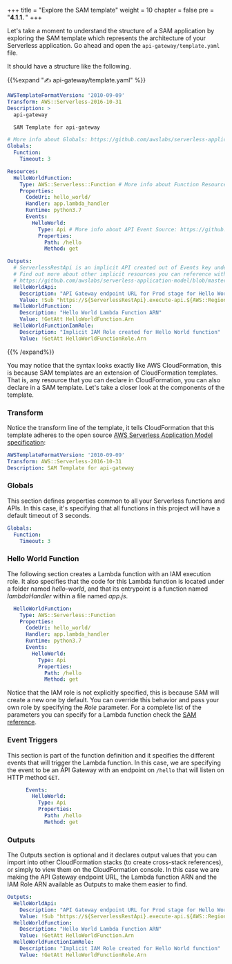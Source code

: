 +++
title = "Explore the SAM template"
weight = 10
chapter = false
pre = "<b>4.1.1. </b>"
+++

Let's take a moment to understand the structure of a SAM application by exploring the SAM template which represents the architecture of your Serverless application. Go ahead and open the `api-gateway/template.yaml` file.

It should have a structure like the following.

{{%expand "✍️ api-gateway/template.yaml" %}}
```yml
AWSTemplateFormatVersion: '2010-09-09'
Transform: AWS::Serverless-2016-10-31
Description: >
  api-gateway

  SAM Template for api-gateway

# More info about Globals: https://github.com/awslabs/serverless-application-model/blob/master/docs/globals.rst
Globals:
  Function:
    Timeout: 3

Resources:
  HelloWorldFunction:
    Type: AWS::Serverless::Function # More info about Function Resource: https://github.com/awslabs/serverless-application-model/blob/master/versions/2016-10-31.md#awsserverlessfunction
    Properties:
      CodeUri: hello_world/
      Handler: app.lambda_handler
      Runtime: python3.7
      Events:
        HelloWorld:
          Type: Api # More info about API Event Source: https://github.com/awslabs/serverless-application-model/blob/master/versions/2016-10-31.md#api
          Properties:
            Path: /hello
            Method: get

Outputs:
  # ServerlessRestApi is an implicit API created out of Events key under Serverless::Function
  # Find out more about other implicit resources you can reference within SAM
  # https://github.com/awslabs/serverless-application-model/blob/master/docs/internals/generated_resources.rst#api
  HelloWorldApi:
    Description: "API Gateway endpoint URL for Prod stage for Hello World function"
    Value: !Sub "https://${ServerlessRestApi}.execute-api.${AWS::Region}.amazonaws.com/Prod/hello/"
  HelloWorldFunction:
    Description: "Hello World Lambda Function ARN"
    Value: !GetAtt HelloWorldFunction.Arn
  HelloWorldFunctionIamRole:
    Description: "Implicit IAM Role created for Hello World function"
    Value: !GetAtt HelloWorldFunctionRole.Arn
```
{{% /expand%}}

You may notice that the syntax looks exactly like AWS CloudFormation, this is because SAM templates are an extension of CloudFormation templates. That is, any resource that you can declare in CloudFormation, you can also declare in a SAM template. Let's take a closer look at the components of the template.

### Transform
Notice the transform line of the template, it tells CloudFormation that this template adheres to the open source [AWS Serverless Application Model specification](https://github.com/awslabs/serverless-application-model/blob/master/versions/2016-10-31.md):

```yaml
AWSTemplateFormatVersion: '2010-09-09'
Transform: AWS::Serverless-2016-10-31
Description: SAM Template for api-gateway
```

### Globals
This section defines properties common to all your Serverless functions and APIs. In this case, it's specifying that all functions in this project will have a default timeout of 3 seconds.

```yaml
Globals:
  Function:
    Timeout: 3
```

### Hello World Function
The following section creates a Lambda function with an IAM execution role. It also specifies that the code for this Lambda function is located under a folder named _hello-world_, and that its entrypoint is a function named _lambdaHandler_ within a file named _app.js_. 

```yaml
  HelloWorldFunction:
    Type: AWS::Serverless::Function 
    Properties:
      CodeUri: hello_world/
      Handler: app.lambda_handler
      Runtime: python3.7
      Events:
        HelloWorld:
          Type: Api 
          Properties:
            Path: /hello
            Method: get
```

Notice that the IAM role is not explicitly specified, this is because SAM will create a new one by default. You can  override this behavior and pass your own role by specifying the _Role_ parameter. For a complete list of the parameters you can specify for a Lambda function check the [SAM reference](https://github.com/awslabs/serverless-application-model/blob/master/versions/2016-10-31.md#awsserverlessfunction).

### Event Triggers
This section is part of the function definition and it specifies the different events that will trigger the Lambda function. In this case, we are specifying the event to be an API Gateway with an endpoint on `/hello` that will listen on HTTP method `GET`. 

```yaml
      Events:
        HelloWorld:
          Type: Api
          Properties:
            Path: /hello
            Method: get
```

### Outputs
The Outputs section is optional and it declares output values that you can import into other CloudFormation stacks (to create cross-stack references), or simply to view them on the CloudFormation console. In this case we are making the API Gateway endpoint URL, the Lambda function ARN and the IAM Role ARN available as Outputs to make them easier to find.

```yaml
Outputs:
  HelloWorldApi:
    Description: "API Gateway endpoint URL for Prod stage for Hello World function"
    Value: !Sub "https://${ServerlessRestApi}.execute-api.${AWS::Region}.amazonaws.com/Prod/hello/"
  HelloWorldFunction:
    Description: "Hello World Lambda Function ARN"
    Value: !GetAtt HelloWorldFunction.Arn
  HelloWorldFunctionIamRole:
    Description: "Implicit IAM Role created for Hello World function"
    Value: !GetAtt HelloWorldFunctionRole.Arn
```